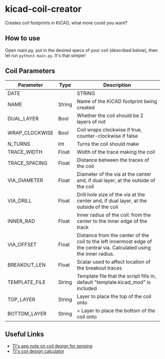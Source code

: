# kicad-coil-creator

Creates coil footprints in KiCAD, what more could you want?

## How to use

Open main.py, put in the desired specs of your coil (described below), then let run `python3 main.py`. It's that simple!

## Coil Parameters

|Parameter|Type|Description|
|---|---|---|
|DATE||STRING| Revision date of the footprint |
|NAME|String| Name of the KiCAD footprint being created |
|DUAL_LAYER|Bool| Whether the coil should be 2 layers of not |
|WRAP_CLOCKWISE|Bool| Coil wraps clockwise if true, counter-clockwise if false |
|N_TURNS|Int| Turns the coil should make |
|TRACE_WIDTH|Float| Width of the trace making the coil |
|TRACE_SPACING|Float| Distance between the traces of the coil |
|VIA_DIAMETER|Float| Diameter of the via at the center and, if dual layer, at the outside of the coil |
|VIA_DRILL|Float| Drill hole size of the via at the center and, if dual layer, at the outside of the coil |
|INNER_RAD|Float| Inner radius of the coil: from the center to the inner edge of the track |
|VIA_OFFSET|Float| Distance from the center of the coil to the left innermost edge of the central via. Calculated using the inner radius. |
|BREAKOUT_LEN|Float| Scalar used to affect location of the breakout traces |
|TEMPLATE_FILE|String| Template file that the script fills in, default "template.kicad_mod" is included |
|TOP_LAYER|String| Layer to place the top of the coil onto |
|BOTTOM_LAYER|String| = Layer to place the bottom of the coil onto |

## Useful Links

- [TI's app note on coil design for sensing](https://www.ti.com/lit/an/snoa930c/snoa930c.pdf)
- [TI's coil design calculator](https://webench.ti.com/wb5/LDC/)

